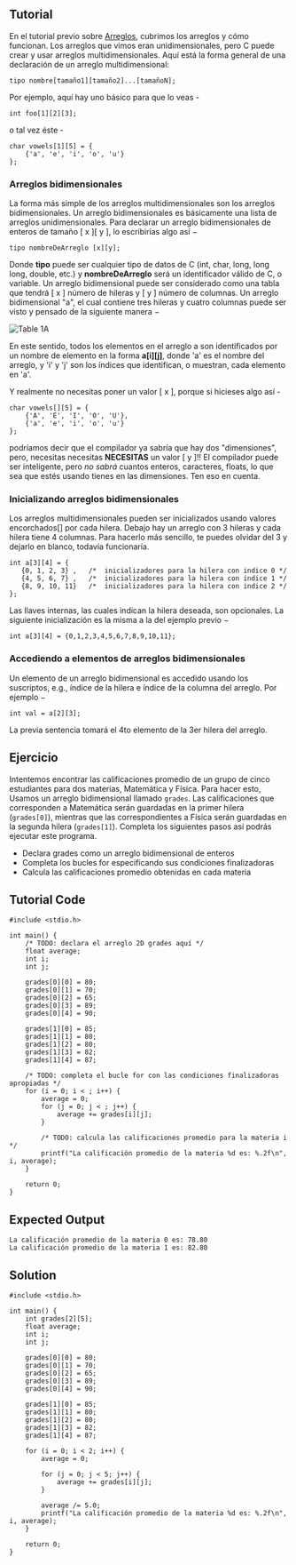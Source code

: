 Tutorial
--------

En el tutorial previo sobre [Arreglos](https://www.learn-c.org/en/Arrays), cubrimos los arreglos y cómo funcionan. Los arreglos que vimos eran unidimensionales, pero C puede crear y usar arreglos multidimensionales. Aquí está la forma general de una declaración de un arreglo multidimensional:

	tipo nombre[tamaño1][tamaño2]...[tamañoN];

Por ejemplo, aquí hay uno básico para que lo veas -

	int foo[1][2][3];

o tal vez éste -

	char vowels[1][5] = {
		{'a', 'e', 'i', 'o', 'u'}
	};

### Arreglos bidimensionales

La forma más simple de los arreglos multidimensionales son los arreglos bidimensionales. Un arreglo bidimensionales es básicamente una lista de arreglos unidimensionales. Para declarar un arreglo bidimensionales de enteros de tamaño [ x ][ y ], lo escribirías algo así −

	tipo nombreDeArreglo [x][y];

Donde __tipo__ puede ser cualquier tipo de datos de C (int, char, long, long long, double, etc.) y __nombreDeArreglo__ será un identificador válido de C, o variable. Un arreglo bidimensional puede ser considerado como una tabla que tendrá [ x ] número de hileras y [ y ] número de columnas. Un arreglo bidimensional "a", el cual contiene tres hileras y cuatro columnas puede ser visto y pensado de la siguiente manera −

![Table 1A](https://www.tutorialspoint.com/cprogramming/images/two_dimensional_arrays.jpg)

En este sentido, todos los elementos en el arreglo a son identificados por un nombre de elemento en la forma __a[i][j]__, donde 'a' es el nombre del arreglo, y 'i' y 'j' son los índices que identifican, o muestran, cada elemento en 'a'.

Y realmente no necesitas poner un valor [ x ], porque si hicieses algo así -

	char vowels[][5] = {
		{'A', 'E', 'I', 'O', 'U'},
		{'a', 'e', 'i', 'o', 'u'}
	};

podríamos decir que el compilador ya sabría que hay dos "dimensiones", pero, necesitas necesitas __NECESITAS__ un valor [ y ]!! El compilador puede ser inteligente, pero _no sabrá_ cuantos enteros, caracteres, floats, lo que sea que estés usando tienes en las dimensiones. Ten eso en cuenta.

### Inicializando arreglos bidimensionales

Los arreglos multidimensionales pueden ser inicializados usando valores encorchados[] por cada hilera. Debajo hay un arreglo con 3 hileras y cada hilera tiene 4 columnas. Para hacerlo más sencillo, te puedes olvidar del 3 y dejarlo en blanco, todavía funcionaría.

	int a[3][4] = {  
	   {0, 1, 2, 3} ,   /*  inicializadores para la hilera con indice 0 */
	   {4, 5, 6, 7} ,   /*  inicializadores para la hilera con indice 1 */
	   {8, 9, 10, 11}   /*  inicializadores para la hilera con indice 2 */
	};

Las llaves internas, las cuales indican la hilera deseada, son opcionales. La siguiente inicialización es la misma a la del ejemplo previo −

	int a[3][4] = {0,1,2,3,4,5,6,7,8,9,10,11};

### Accediendo a elementos de arreglos bidimensionales

Un elemento de un arreglo bidimensional es accedido usando los suscriptos, e.g., índice de la hilera e índice de la columna del arreglo. Por ejemplo −

	int val = a[2][3];

La previa sentencia tomará el 4to elemento de la 3er hilera del arreglo.

Ejercicio
--------

Intentemos encontrar las calificaciones promedio de un grupo de cinco estudiantes para dos materias, Matemática y Física. Para hacer esto, Usamos un arreglo bidimensional llamado ```grades```. Las calificaciones que corresponden a Matemática serán guardadas en la primer hilera (```grades[0]```), mientras que las correspondientes a Física serán guardadas en la segunda hilera (```grades[1]```). Completa los siguientes pasos así podrás ejecutar este programa.

- Declara grades como un arreglo bidimensional de enteros
- Completa los bucles for especificando sus condiciones finalizadoras
- Calcula las calificaciones promedio obtenidas en cada materia

Tutorial Code
-------------

	#include <stdio.h>

	int main() {
		/* TODO: declara el arreglo 2D grades aquí */
		float average;
		int i;
		int j;

		grades[0][0] = 80;
		grades[0][1] = 70;
		grades[0][2] = 65;
		grades[0][3] = 89;
		grades[0][4] = 90;

		grades[1][0] = 85;
		grades[1][1] = 80;
		grades[1][2] = 80;
		grades[1][3] = 82;
		grades[1][4] = 87;

		/* TODO: completa el bucle for con las condiciones finalizadoras apropiadas */
		for (i = 0; i < ; i++) {
			average = 0;
			for (j = 0; j < ; j++) {
				average += grades[i][j];
			}

			/* TODO: calcula las calificaciones promedio para la materia i */
			printf("La calificación promedio de la materia %d es: %.2f\n", i, average);
		}

		return 0;
	}


Expected Output
---------------

    La calificación promedio de la materia 0 es: 78.80
    La calificación promedio de la materia 1 es: 82.80

Solution
--------

	#include <stdio.h>

	int main() {
		int grades[2][5];
		float average;
		int i;
		int j;

		grades[0][0] = 80;
		grades[0][1] = 70;
		grades[0][2] = 65;
		grades[0][3] = 89;
		grades[0][4] = 90;

		grades[1][0] = 85;
		grades[1][1] = 80;
		grades[1][2] = 80;
		grades[1][3] = 82;
		grades[1][4] = 87;

		for (i = 0; i < 2; i++) {
			average = 0;
			
			for (j = 0; j < 5; j++) {
				average += grades[i][j];
			}

			average /= 5.0;
			printf("La calificación promedio de la materia %d es: %.2f\n", i, average);
		}

		return 0;
	}
